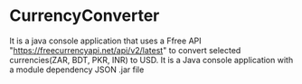 # CurrencyConverter
It is a java console application that uses a Ffree API "https://freecurrencyapi.net/api/v2/latest" to convert selected currencies(ZAR, BDT, PKR, INR) to USD.
It is a Java console application with a module dependency JSON .jar file

